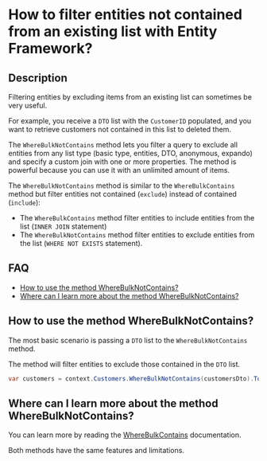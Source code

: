 # How to filter entities not contained from an existing list with Entity Framework?

## Description

Filtering entities by excluding items from an existing list can sometimes be very useful.

For example, you receive a `DTO` list with the `CustomerID` populated, and you want to retrieve customers not contained in this list to deleted them.

The `WhereBulkNotContains` method lets you filter a query to exclude all entities from any list type (basic type, entities, DTO, anonymous, expando) and specify a custom join with one or more properties. The method is powerful because you can use it with an unlimited amount of items.

The `WhereBulkNotContains` method is similar to the `WhereBulkContains` method but filter entities not contained (`exclude`) instead of contained (`include`):

- The `WhereBulkContains` method filter entities to include entities from the list (`INNER JOIN` statement) 
- The `WhereBulkNotContains` method filter entities to exclude entities from the list (`WHERE NOT EXISTS` statement).

## FAQ

- [How to use the method WhereBulkNotContains?](#how-to-use-the-method-wherebulknotcontains)
- [Where can I learn more about the method WhereBulkNotContains?](#where-can-i-learn-more-about-the-method-wherebulknotcontains)

## How to use the method WhereBulkNotContains?

The most basic scenario is passing a `DTO` list to the `WhereBulkNotContains` method.

The method will filter entities to exclude those contained in the `DTO` list.

```csharp
var customers = context.Customers.WhereBulkNotContains(customersDto).ToList();
```

## Where can I learn more about the method WhereBulkNotContains?

You can learn more by reading the [WhereBulkContains](/where-bulk-contains) documentation.

Both methods have the same features and limitations.